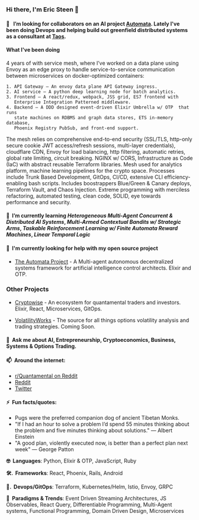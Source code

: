 <!-- ![](./particle-background.gif) -->
### Hi there, I'm Eric Steen 👋

#### 👯  &nbsp; I’m looking for collaborators on an AI project [Automata](https://www.github.com/upstarter/automata). Lately I've been doing Devops and helping build out greenfield distributed systems as a consultant at [Taos](https://www.taos.com).

#### What I've been doing

4 years of with service mesh, where I’ve worked on a data plane using Envoy as an edge proxy to handle service-to-service communication between microservices on docker-optimized containers:

	1. API Gateway – An envoy data plane API Gateway ingress.
	2. AI service – A python deep learning node for batch analytics.
	3. Frontend – A react/redux, webpack, JSS grid, ES7 frontend with
	   Enterprise Integration Patterned middleware.
	4. Backend – A DDD designed event-driven Elixir Umbrella w/ OTP  that runs
 	   state machines on RDBMS and graph data stores, ETS in-memory database,
	   Phoenix Registry PubSub, and front-end support.
  
The mesh relies on comprehensive end-to-end security (SSL/TLS, http-only secure cookie JWT access/refresh sessions, multi-layer credentials), cloudflare CDN, Envoy  for load balancing, http filtering, automatic retries, global rate limiting, circuit breaking. NGINX w/ CORS, Infrastructure as Code (IaC) with abstract reusable Terraform libraries. Mesh used for analytics platform, machine learning pipelines for the crypto space. Processes include Trunk Based Development, GitOps, CI/CD, extensive CLI efficiency-enabling bash scripts. Includes boostrappers Blue/Green & Canary deploys, Terraform Vault, and Chaos Injection. Extreme programming with merciless refactoring, automated testing, clean code, SOLID, eye towards performance and security.

#### 🌱  &nbsp;I’m currently learning *Heterogeneous Multi-Agent Concurrent & Distributed AI Systems*, *Multi-Armed Contextual Bandits w/ Strategic Arms*, *Taskable Reinforcement Learning w/ Finite Automata Reward Machines*, *Linear Temporal Logic*

#### 🤔  &nbsp;I'm currently looking for help with my open source project
  - [The Automata Project](https://www.github.com/upstarter/automata) - A Multi-agent autonomous decentralized systems framework for artificial intelligence control architects. Elixir and OTP.


### Other Projects
  - [Cryptowise](https://www.cryptowise.ai) - An ecosystem for quantamental traders and investors. Elixir, React, Microservices, GitOps.

  - [VolatilityWorks](https://www.volatilityworks.com) - The source for all things options volatility analysis and trading strategies. Coming Soon.


#### 💬  &nbsp;Ask me about AI, Entrepreneurship, Cryptoeconomics, Business, Systems & Options Trading.

#### 📫  &nbsp;Around the internet:
  - [r/Quantamental on Reddit](https://www.reddit.com/r/quantamental/)
  - [Reddit](https://www.reddit.com/user/Crypto-Wise)
  - [Twitter](https://twitter.com/cryptoWiseAI)

#### ⚡  &nbsp;Fun facts/quotes:
  - Pugs were the preferred companion dog of ancient Tibetan Monks.
  - "If I had an hour to solve a problem I’d spend 55 minutes thinking about the problem and five minutes thinking about solutions." — Albert Einstein
  - "A good plan, violently executed now, is better than a perfect plan next week" — George Patton


<p><strong>🤓  &nbsp;Languages</strong>: Python, Elixir & OTP, JavaScript, Ruby </p>
<p><strong>🛠. &nbsp;Frameworks</strong>: React, Phoenix, Rails, Android</p>
<p><strong>💽. &nbsp;Devops/GitOps</strong>: Terraform, Kubernetes/Helm, Istio, Envoy, GRPC</p>
<p><strong>🧐  &nbsp;Paradigms & Trends</strong>: Event Driven Streaming Architectures, JS Observables, React Query, Differentiable Programming, Multi-Agent systems, Functional Programming, Domain Driven Design, Microservices</p>
